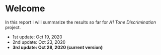 Welcome
===============================

In this report I will summarize the results so far for *A1 Tone Discrimination* project.

- 1st update: Oct 19, 2020
- 2nd update: Oct 23, 2020
- **3rd update: Oct 28, 2020 (current version)**